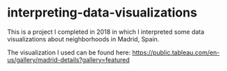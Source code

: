 # interpreting-data-visualizations
This is a project I completed in 2018 in which I interpreted some data visualizations about neighborhoods in Madrid, Spain. 

The visualization I used can be found here: https://public.tableau.com/en-us/gallery/madrid-details?gallery=featured
